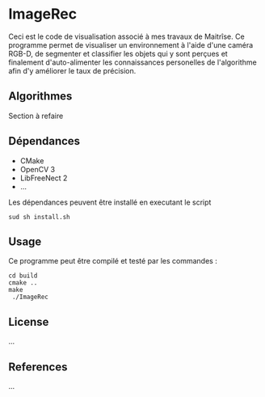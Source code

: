 # ImageRec

Ceci est le code de visualisation associé à mes travaux de Maitrîse.
Ce programme permet de visualiser un environnement à l'aide d'une caméra RGB-D, de segmenter et classifier les objets qui y sont
perçues et finalement d'auto-alimenter les connaissances personelles de l'algorithme afin d'y améliorer le taux de précision.

## Algorithmes
Section à refaire


## Dépendances

  - CMake
  - OpenCV 3
  - LibFreeNect 2
  - ... 

Les dépendances peuvent être installé en executant le script

```
sud sh install.sh
```


## Usage

Ce programme peut être compilé et testé par les commandes :

```mkdir build
cd build
cmake ..
make
 ./ImageRec
```


## License

...

## References

...
